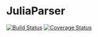 # JuliaParser

[![Build Status](https://travis-ci.org/jakebolewski/JuliaParser.jl.svg)](https://travis-ci.org/jakebolewski/JuliaParser.jl)
[![Coverage Status](https://img.shields.io/coveralls/jakebolewski/JuliaParser.jl.svg)](https://coveralls.io/r/jakebolewski/JuliaParser.jl)
